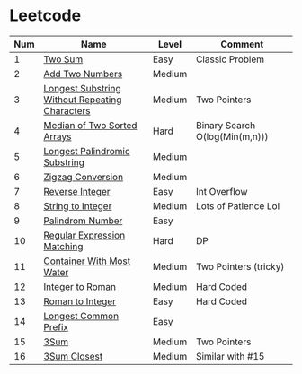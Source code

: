 # Leetcode
| Num     | Name  | Level   | Comment  |
| ----- |----- |---------| -----|
| 1     | [Two Sum](https://github.com/jennyyyyzhen/Leetcode/blob/master/two_sum_1.java) | Easy  |  Classic Problem |
| 2     |   [Add Two Numbers](https://github.com/jennyyyyzhen/Leetcode/blob/master/add_two_numbers_2.java)   |   Medium  |    |
| 3     | [Longest Substring Without Repeating Characters](https://github.com/jennyyyyzhen/Leetcode/blob/master/longest_substring_without_repeating_3.java)     |   Medium   |  Two Pointers  |
| 4     | [Median of Two Sorted Arrays](https://github.com/jennyyyyzhen/Leetcode/blob/master/median_of_two_sorted_arr_4.java) | Hard | Binary Search O(log(Min(m,n))) |
| 5     | [Longest Palindromic Substring](https://github.com/jennyyyyzhen/Leetcode/blob/master/longest_palindromic_substring_5.java) | Medium| |
|6      | [Zigzag Conversion](https://github.com/jennyyyyzhen/Leetcode/blob/master/zigzag_conversion_6.java)| Medium| |
|7      | [Reverse Integer](https://github.com/jennyyyyzhen/Leetcode/blob/master/reverse_integer_7.java)| Easy| Int Overflow|
|8      | [String to Integer](https://github.com/jennyyyyzhen/Leetcode/blob/master/string_to_integer_8.java)| Medium| Lots of Patience Lol|
|9      | [Palindrom Number](https://github.com/jennyyyyzhen/Leetcode/blob/master/palindrome_number_9.java)| Easy| |
|10 | [Regular Expression Matching](https://github.com/jennyyyyzhen/Leetcode/blob/master/regular_expression_matching_10.java)| Hard|DP|
|11| [Container With Most Water](https://github.com/jennyyyyzhen/Leetcode/blob/master/container_with_most_water_11.java)|Medium| Two Pointers (tricky)|
|12| [Integer to Roman](https://github.com/jennyyyyzhen/Leetcode/blob/master/integer_to_roman_12.java)|Medium| Hard Coded|
|13|[Roman to Integer](https://github.com/jennyyyyzhen/Leetcode/blob/master/roman_to_integer_13.java)|Easy| Hard Coded|
|14|[Longest Common Prefix](https://github.com/jennyyyyzhen/Leetcode/blob/master/longest_common_prefix_14.java)|Easy||
|15|[3Sum](https://github.com/jennyyyyzhen/Leetcode/blob/master/3sum_15.java)|Medium|Two Pointers|
|16|[3Sum Closest](https://github.com/jennyyyyzhen/Leetcode/blob/master/3sum_closest_16.java)|Medium| Similar with #15|
